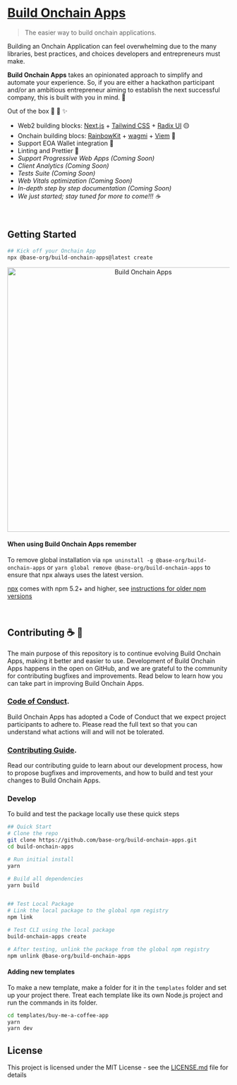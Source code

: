 # [Build Onchain Apps](https://github.com/base-org/build-onchain-apps)

> The easier way to build onchain applications.

Building an Onchain Application can feel overwhelming due to the many libraries, best practices, and choices developers and entrepreneurs must make.

**Build Onchain Apps** takes an opinionated approach to simplify and automate your experience. So, if you are either a hackathon participant and/or an ambitious entrepreneur aiming to establish the next successful company, this is built with you in mind. 💙

Out of the box 🧰 🧙 ✨

- Web2 building blocks: [Next.js](https://nextjs.org/) + [Tailwind CSS](https://tailwindcss.com/) + [Radix UI](https://www.radix-ui.com/) 🟡
- Onchain building blocs: [RainbowKit](https://www.rainbowkit.com/) + [wagmi](https://wagmi.sh/) + [Viem](https://viem.sh/) 🔵
- Support EOA Wallet integration 👛
- Linting and Prettier 💅
- _Support Progressive Web Apps (Coming Soon)_
- _Client Analytics (Coming Soon)_
- _Tests Suite (Coming Soon)_
- _Web Vitals optimization (Coming Soon)_
- _In-depth step by step documentation (Coming Soon)_
- _We just started; stay tuned for more to come!!! ☕️_

<br >

## Getting Started

```bash
## Kick off your Onchain App
npx @base-org/build-onchain-apps@latest create
```

<p align='center'>
  <img src='https://images.ctfassets.net/c5bd0wqjc7v0/3dFiAAcNU2DauF5zvakbA0/cc4bcc4621a12da40e6248b41e450844/cli.gif' 
  width='600' alt='Build Onchain Apps'>
</p>

#### When using Build Onchain Apps remember

To remove global installation via `npm uninstall -g @base-org/build-onchain-apps` or `yarn global remove @base-org/build-onchain-apps` to ensure that npx always uses the latest version.

[npx](https://medium.com/@maybekatz/introducing-npx-an-npm-package-runner-55f7d4bd282b) comes with npm 5.2+ and higher, see [instructions for older npm versions](https://gist.github.com/gaearon/4064d3c23a77c74a3614c498a8bb1c5f)

<br >

## Contributing ☕️ 🔵

The main purpose of this repository is to continue evolving Build Onchain Apps, making it better and easier to use. Development of Build Onchain Apps happens in the open on GitHub, and we are grateful to the community for contributing bugfixes and improvements. Read below to learn how you can take part in improving Build Onchain Apps.

### [Code of Conduct](CODE_OF_CONDUCT.md).

Build Onchain Apps has adopted a Code of Conduct that we expect project participants to adhere to. Please read the full text so that you can understand what actions will and will not be tolerated.

### [Contributing Guide](CONTRIBUTING.md).

Read our contributing guide to learn about our development process, how to propose bugfixes and improvements, and how to build and test your changes to Build Onchain Apps.

### Develop

To build and test the package locally use these quick steps

```bash
## Quick Start
# Clone the repo
git clone https://github.com/base-org/build-onchain-apps.git
cd build-onchain-apps

# Run initial install
yarn

# Build all dependencies
yarn build


## Test Local Package
# Link the local package to the global npm registry
npm link

# Test CLI using the local package
build-onchain-apps create

# After testing, unlink the package from the global npm registry
npm unlink @base-org/build-onchain-apps
```

#### Adding new templates

To make a new template, make a folder for it in the `templates` folder and set up your project there. Treat each template like its own Node.js project and run the commands in its folder.

```bash
cd templates/buy-me-a-coffee-app
yarn
yarn dev
```

## License

This project is licensed under the MIT License - see the [LICENSE.md](LICENSE.md) file for details
